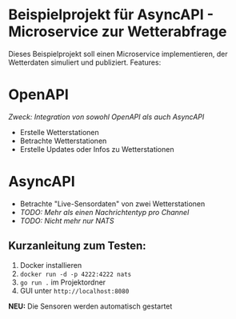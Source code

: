 # Beispielprojekt für AsyncAPI - Microservice zur Wetterabfrage

Dieses Beispielprojekt soll einen Microservice implementieren, der Wetterdaten simuliert und publiziert. 
Features:
# OpenAPI
_Zweck: Integration von sowohl OpenAPI als auch AsyncAPI_
- Erstelle Wetterstationen
- Betrachte Wetterstationen
- Erstelle Updates oder Infos zu Wetterstationen

# AsyncAPI
- Betrachte "Live-Sensordaten" von zwei Wetterstationen
- _TODO: Mehr als einen Nachrichtentyp pro Channel_
- _TODO: Nicht mehr nur NATS_

## Kurzanleitung zum Testen:

1. Docker installieren
2. `docker run -d -p 4222:4222 nats`
3. `go run .` im Projektordner
4. GUI unter `http://localhost:8080`

**NEU:** Die Sensoren werden automatisch gestartet

